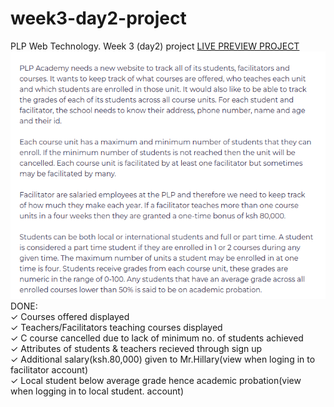 # week3-day2-project
PLP Web Technology. Week 3 (day2) project
[LIVE PREVIEW PROJECT](https://waasike.github.io/week3-day2-project/)
![SCREENSHOT](images/plp1.png) <br>
DONE: <br>
✓ Courses offered displayed <br>
✓ Teachers/Facilitators teaching courses displayed <br>
✓ C course cancelled due to lack of minimum no. of students achieved<br>
✓ Attributes of students & teachers recieved through sign up<br>
✓ Additional salary(ksh.80,000) given to Mr.Hillary(view when loging in to facilitator account)<br>
✓ Local student below average grade hence academic probation(view when logging in to local student. account)
